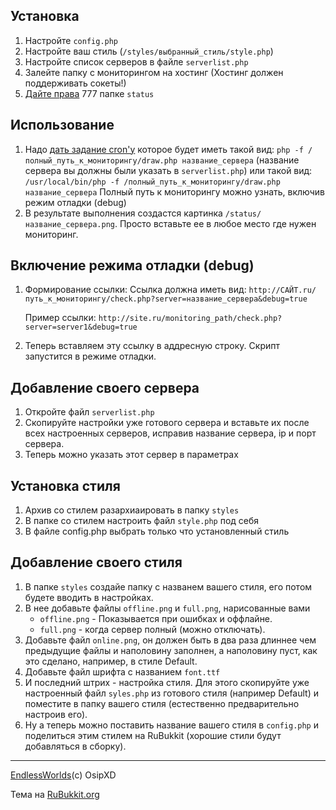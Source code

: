 Установка
-----
1. Настройте `config.php` 
2. Настройте ваш стиль (`/styles/выбранный_стиль/style.php`) 
3. Настройте список серверов в файле `serverlist.php`
4. Залейте папку с мониторингом на хостинг (Хостинг должен поддерживать сокеты!)
5. [Дайте права](http://wiki.iblink.ru/faq/chmod) 777 папке `status`

Использование
--------  
1. Надо [дать задание cron'у](http://ru.wikipedia.org/wiki/Cron) которое будет иметь такой вид:
   `php -f /полный_путь_к_мониторингу/draw.php название_сервера`
   (название сервера вы должны были указать в `serverlist.php`)
   или такой вид:
   `/usr/local/bin/php -f /полный_путь_к_мониторингу/draw.php название_сервера`
   Полный путь к мониторингу можно узнать, включив режим отладки (debug)
2. В результате выполнения создастся картинка `/status/название_сервера.png`. 
   Просто вставьте ее в любое место где нужен мониторинг.

Включение режима отладки (debug)
--------
1. Формирование ссылки:
   Ссылка должна иметь вид: `http://САЙТ.ru/путь_к_мониторингу/check.php?server=название_сервера&debug=true`                       
   
   Пример ссылки: 
   `http://site.ru/monitoring_path/check.php?server=server1&debug=true`
2. Теперь вставляем эту ссылку в аддресную строку. Скрипт запустится в режиме отладки.
   
Добавление своего сервера
---------
1. Откройте файл `serverlist.php`
2. Скопируйте настройки уже готового сервера и вставьте их после всех настроенных серверов, исправив название сервера, ip и порт сервера.
3. Теперь можно указать этот сервер в параметрах

Установка стиля 
---------	
1. Архив cо стилем разархиаировать в папку `styles`
2. В папке со стилем настроить файл `style.php` под себя
3. В файле config.php выбрать только что установленный стиль
 
Добавление своего стиля
---------
1. В папке `styles` создайе папку с названем вашего стиля, его потом будете вводить в настройках.
2. В нее добавьте файлы `offline.png` и `full.png`, нарисованные вами
    * `offline.png` - Показывается при ошибках и оффлайне.
    * `full.png` - когда сервер полный (можно отключать).
3. Добавьте файл `online.png`, он должен быть в два раза длиннее чем предыдущие файлы и наполовину заполнен, а наполовину пуст, как это сделано, например, в стиле Default.
4. Добавьте файл шрифта с названием `font.ttf`
5. И последний штрих - настройка стиля. Для этого скопируйте  уже настроенный файл `syles.php` из готового стиля (например Default) и поместите в папку вашего стиля (естественно предварительно настроив его).
6. Ну а теперь можно поставить название вашего стиля в `config.php` и поделиться этим стилем на RuBukkit (хорошие стили будут добавляться в сборку).

----------
[EndlessWorlds](http://endlessworlds.ru/)(c) OsipXD

Тема на [RuBukkit.org](http://rubukkit.org/threads/%D0%93%D0%B8%D0%B1%D0%BA%D0%B8%D0%B9-%D0%BC%D0%BE%D0%BD%D0%B8%D1%82%D0%BE%D1%80%D0%B8%D0%BD%D0%B3-%D0%A1%D1%82%D0%B8%D0%BB%D0%B8-cron-alternate-free.30897/page-6)
